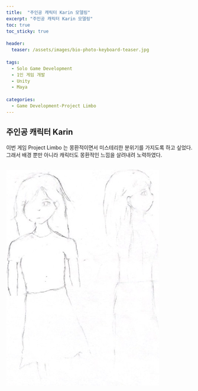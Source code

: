 ```yaml
---
title:  "주인공 캐릭터 Karin 모델링"
excerpt: "주인공 캐릭터 Karin 모델링"
toc: true
toc_sticky: true

header:
  teaser: /assets/images/bio-photo-keyboard-teaser.jpg
  
tags:
  - Solo Game Development
  - 1인 게임 개발
  - Unity
  - Maya
  
categories:
  - Game Development-Project Limbo
---
```




## 주인공 캐릭터 Karin
이번 게임 Project Limbo 는 몽환적이면서 미스테리한 분위기를 가지도록 하고 싶었다. 그래서 배경 뿐만 아니라 캐릭터도 몽환적인 느낌을 살려내려 노력하였다.

<br>
<img src = "https://raw.githubusercontent.com/ronick-grammer/ronick-grammer.github.io/main/assets/images/1-1-Karin_modeling/Karinmodeling.jpg" align="center">




